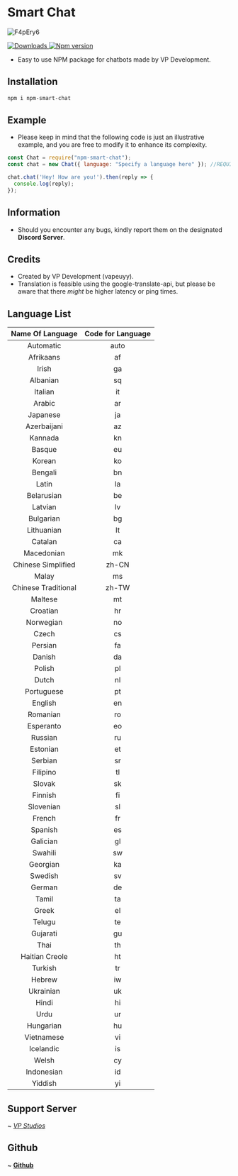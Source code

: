 # Smart Chat


![F4pEry6](https://nodei.co/npm/npm-smart-chat.png?downloads=true&stars=true)

<a href="https://www.npmjs.com/package/npm-smart-chat">
<img src="https://img.shields.io/npm/dt/npm-smart-chat?color=CC3534&logo=npm&style=for-the-badge" alt="Downloads">
</a>

<a href="https://www.npmjs.com/package/npm-smart-chat">
<img src="https://img.shields.io/npm/v/npm-smart-chat?color=red&label=Version&logo=npm&style=for-the-badge" alt="Npm version">
</a>

- Easy to use NPM package for chatbots made by VP Development.

## Installation

```bash
npm i npm-smart-chat
```
## Example

- Please keep in mind that the following code is just an illustrative example, and you are free to modify it to enhance its complexity.

```javascript
const Chat = require("npm-smart-chat");
const chat = new Chat({ language: "Specify a language here" }); //REQUIRED

chat.chat('Hey! How are you!').then(reply => {
  console.log(reply);
});

```
## Information
- Should you encounter any bugs, kindly report them on the designated __Discord Server__.


## Credits
- Created by VP Development (vapeuyy).
- Translation is feasible using the google-translate-api, but please be aware that there _might_ be higher latency or ping times.

## Language List
**Name Of Language**|**Code for Language**
:-----:|:-----:
Automatic|auto
Afrikaans|af
Irish|ga
Albanian|sq
Italian|it
Arabic|ar
Japanese|ja
Azerbaijani|az
Kannada|kn
Basque|eu
Korean|ko
Bengali|bn
Latin|la
Belarusian|be
Latvian|lv
Bulgarian|bg
Lithuanian|lt
Catalan|ca
Macedonian|mk
Chinese Simplified|zh-CN
Malay|ms
Chinese Traditional|zh-TW
Maltese|mt
Croatian|hr
Norwegian|no
Czech|cs
Persian|fa
Danish|da
Polish|pl
Dutch|nl
Portuguese|pt
English|en
Romanian|ro
Esperanto|eo
Russian|ru
Estonian|et
Serbian|sr
Filipino|tl
Slovak|sk
Finnish|fi
Slovenian|sl
French|fr
Spanish|es
Galician|gl
Swahili|sw
Georgian|ka
Swedish|sv
German|de
Tamil|ta
Greek|el
Telugu|te
Gujarati|gu
Thai|th
Haitian Creole|ht
Turkish|tr
Hebrew|iw
Ukrainian|uk
Hindi|hi
Urdu|ur
Hungarian|hu
Vietnamese|vi
Icelandic|is
Welsh|cy
Indonesian|id
Yiddish|yi



## Support Server
 ~ [*VP Studios*](https://discord.gg/QRAxvMdDJK)

## Github
 ~ [**Github**](https://github.com/vapedevv/npm-smart-chat)
